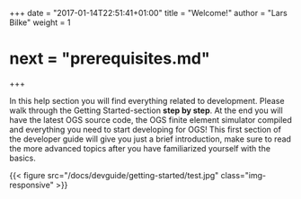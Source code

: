 +++
date = "2017-01-14T22:51:41+01:00"
title = "Welcome!"
author = "Lars Bilke"
weight = 1
# next = "prerequisites.md"

+++

In this help section you will find everything related to development. Please walk through the Getting Started-section **step by step**. At the end you will have the latest OGS source code, the OGS finite element simulator compiled and everything you need to start developing for OGS! This first section of the developer guide will give you just a brief introduction, make sure to read the more advanced topics after you have familiarized yourself with the basics.

{{< figure src="/docs/devguide/getting-started/test.jpg" class="img-responsive" >}}
